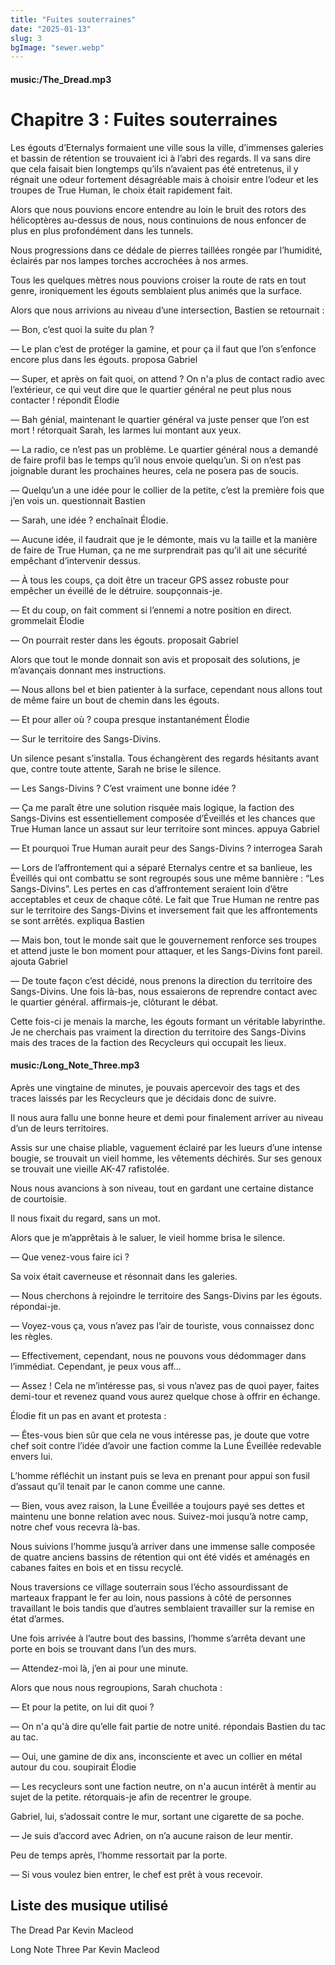 ```yaml
---
title: "Fuites souterraines"
date: "2025-01-13"
slug: 3
bgImage: "sewer.webp"
---
```


#### music:/The_Dread.mp3

# Chapitre 3 : Fuites souterraines

Les égouts d’Eternalys formaient une ville sous la ville, d’immenses galeries et bassin de rétention se trouvaient ici à l’abri des regards. Il va sans dire que cela faisait bien longtemps qu’ils n’avaient pas été entretenus, il y régnait une odeur fortement désagréable mais à choisir entre l’odeur et les troupes de True Human, le choix était rapidement fait.
	
Alors que nous pouvions encore entendre au loin le bruit des rotors des hélicoptères au-dessus de nous, nous continuions de nous enfoncer de plus en plus profondément dans les tunnels.

Nous progressions dans ce dédale de pierres taillées rongée par l’humidité, éclairés par nos lampes torches accrochées à nos armes.

Tous les quelques mètres nous pouvions croiser la route de rats en tout genre, ironiquement les égouts semblaient plus animés que la surface.

Alors que nous arrivions au niveau d’une intersection, Bastien se retournait :

— Bon, c’est quoi la suite du plan ?

— Le plan c’est de protéger la gamine, et pour ça il faut que l’on s’enfonce encore plus dans les égouts. proposa Gabriel

— Super, et après on fait quoi, on attend ? On n'a plus de contact radio avec l’extérieur, ce qui veut dire que le quartier général ne peut plus nous contacter ! répondit Élodie

— Bah génial, maintenant le quartier général va juste penser que l’on est mort ! rétorquait Sarah, les larmes lui montant aux yeux.

— La radio, ce n’est pas un problème. Le quartier général nous a demandé de faire profil bas le temps qu’il nous envoie quelqu’un. Si on n’est pas joignable durant les prochaines heures, cela ne posera pas de soucis.

— Quelqu’un a une idée pour le collier de la petite, c’est la première fois que j’en vois un. questionnait Bastien

— Sarah, une idée ? enchaînait Élodie.

— Aucune idée, il faudrait que je le démonte, mais vu la taille et la manière de faire de True Human, ça ne me surprendrait pas qu’il ait une sécurité empêchant d’intervenir dessus.

— À tous les coups, ça doit être un traceur GPS assez robuste pour empêcher un éveillé de le détruire. soupçonnais-je.

— Et du coup, on fait comment si l’ennemi a notre position en direct. grommelait Élodie

— On pourrait rester dans les égouts. proposait Gabriel

Alors que tout le monde donnait son avis et proposait des solutions, je m’avançais donnant mes instructions.

— Nous allons bel et bien patienter à la surface, cependant nous allons tout de même faire un bout de chemin dans les égouts.

— Et pour aller où ? coupa presque instantanément Élodie

— Sur le territoire des Sangs-Divins.

Un silence pesant s’installa. Tous échangèrent des regards hésitants avant que, contre toute attente, Sarah ne brise le silence.

— Les Sangs-Divins ? C’est vraiment une bonne idée ?

— Ça me paraît être une solution risquée mais logique, la faction des Sangs-Divins est essentiellement composée d’Éveillés et les chances que True Human lance un assaut sur leur territoire sont minces. appuya Gabriel

— Et pourquoi True Human aurait peur des Sangs-Divins ? interrogea Sarah

— Lors de l’affrontement qui a séparé Eternalys centre et sa banlieue, les Éveillés qui ont combattu se sont regroupés sous une même bannière : “Les Sangs-Divins”. Les pertes en cas d’affrontement seraient loin d’être acceptables et ceux de chaque côté. Le fait que True Human ne rentre pas sur le territoire des Sangs-Divins et inversement fait que les affrontements se sont arrêtés. expliqua Bastien

— Mais bon, tout le monde sait que le gouvernement renforce ses troupes et attend juste le bon moment pour attaquer, et les Sangs-Divins font pareil. ajouta Gabriel

— De toute façon c’est décidé, nous prenons la direction du territoire des Sangs-Divins. Une fois là-bas, nous essaierons de reprendre contact avec le quartier général. affirmais-je, clôturant le débat.

Cette fois-ci je menais la marche, les égouts formant un véritable labyrinthe. Je ne cherchais pas vraiment la direction du territoire des Sangs-Divins mais des traces de la faction des Recycleurs qui occupait les lieux.

#### music:/Long_Note_Three.mp3

Après une vingtaine de minutes, je pouvais apercevoir des tags et des traces laissés par les Recycleurs que je décidais donc de suivre.

Il nous aura fallu une bonne heure et demi pour finalement arriver au niveau d’un de leurs territoires.

Assis sur une chaise pliable, vaguement éclairé par les lueurs d’une intense bougie, se trouvait un vieil homme, les vêtements déchirés. Sur ses genoux se trouvait une vieille AK-47 rafistolée.

Nous nous avancions à son niveau, tout en gardant une certaine distance de courtoisie.

Il nous fixait du regard, sans un mot.

Alors que je m’apprêtais à le saluer, le vieil homme brisa le silence.

— Que venez-vous faire ici ?

Sa voix était caverneuse et résonnait dans les galeries.

— Nous cherchons à rejoindre le territoire des Sangs-Divins par les égouts. répondai-je.

— Voyez-vous ça, vous n’avez pas l’air de touriste, vous connaissez donc les règles.

— Effectivement, cependant, nous ne pouvons vous dédommager dans l’immédiat. Cependant, je peux vous aff…

— Assez ! Cela ne m’intéresse pas, si vous n’avez pas de quoi payer, faites demi-tour et revenez quand vous aurez quelque chose à offrir en échange.

Élodie fit un pas en avant et protesta :

— Êtes-vous bien sûr que cela ne vous intéresse pas, je doute que votre chef soit contre l’idée d’avoir une faction comme la Lune Éveillée redevable envers lui.

L’homme réfléchit un instant puis se leva en prenant pour appui son fusil d’assaut qu’il tenait par le canon comme une canne.

— Bien, vous avez raison, la Lune Éveillée a toujours payé ses dettes et maintenu une bonne relation avec nous. Suivez-moi jusqu’à notre camp, notre chef vous recevra là-bas.

Nous suivions l’homme jusqu’à arriver dans une immense salle composée de quatre anciens bassins de rétention qui ont été vidés et aménagés en cabanes faites en bois et en tissu recyclé.

Nous traversions ce village souterrain sous l’écho assourdissant de marteaux frappant le fer au loin, nous passions à côté de personnes travaillant le bois tandis que d’autres semblaient travailler sur la remise en état d’armes.

Une fois arrivée à l’autre bout des bassins, l’homme s’arrêta devant une porte en bois se trouvant dans l’un des murs.

— Attendez-moi là, j’en ai pour une minute.

Alors que nous nous regroupions, Sarah chuchota :

— Et pour la petite, on lui dit quoi ?

— On n'a qu'à dire qu’elle fait partie de notre unité. répondais Bastien du tac au tac.

— Oui, une gamine de dix ans, inconsciente et avec un collier en métal autour du cou. soupirait Élodie

— Les recycleurs sont une faction neutre, on n'a aucun intérêt à mentir au sujet de la petite. rétorquais-je afin de recentrer le groupe.

Gabriel, lui, s’adossait contre le mur, sortant une cigarette de sa poche.

— Je suis d’accord avec Adrien, on n’a aucune raison de leur mentir.

Peu de temps après, l’homme ressortait par la porte.

— Si vous voulez bien entrer, le chef est prêt à vous recevoir.

## Liste des musique utilisé

The Dread Par Kevin Macleod

Long Note Three Par Kevin Macleod
